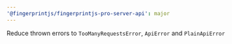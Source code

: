 ```yaml
---
'@fingerprintjs/fingerprintjs-pro-server-api': major
---
```


Reduce thrown errors to `TooManyRequestsError`, `ApiError` and `PlainApiError`
